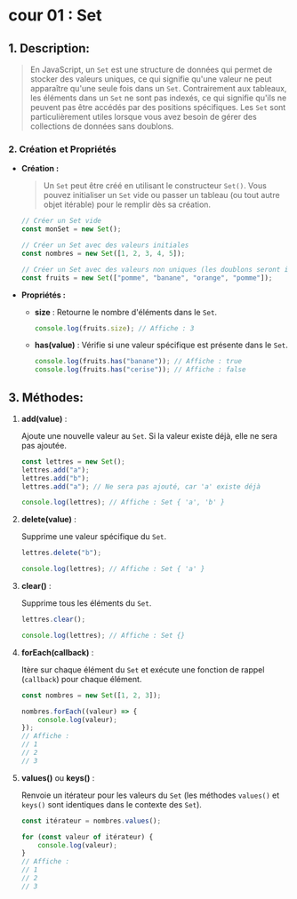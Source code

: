 # cour 01 : **Set**

## 1. **Description:**

> En JavaScript, un `Set` est une structure de données qui permet de stocker des valeurs uniques, ce qui signifie qu'une valeur ne peut apparaître qu'une seule fois dans un `Set`. Contrairement aux tableaux, les éléments dans un `Set` ne sont pas indexés, ce qui signifie qu'ils ne peuvent pas être accédés par des positions spécifiques. Les `Set` sont particulièrement utiles lorsque vous avez besoin de gérer des collections de données sans doublons.

### 2. Création et Propriétés

-   **Création :**

    > Un `Set` peut être créé en utilisant le constructeur `Set()`. Vous pouvez initialiser un `Set` vide ou passer un tableau (ou tout autre objet itérable) pour le remplir dès sa création.

    ```javascript
    // Créer un Set vide
    const monSet = new Set();

    // Créer un Set avec des valeurs initiales
    const nombres = new Set([1, 2, 3, 4, 5]);

    // Créer un Set avec des valeurs non uniques (les doublons seront ignorés)
    const fruits = new Set(["pomme", "banane", "orange", "pomme"]);
    ```

-   **Propriétés :**

    -   **size** : Retourne le nombre d'éléments dans le `Set`.
        ```javascript
        console.log(fruits.size); // Affiche : 3
        ```
    -   **has(value)** : Vérifie si une valeur spécifique est présente dans le `Set`.
        ```javascript
        console.log(fruits.has("banane")); // Affiche : true
        console.log(fruits.has("cerise")); // Affiche : false
        ```

## 3. **Méthodes:**

1. **add(value)** :

    Ajoute une nouvelle valeur au `Set`. Si la valeur existe déjà, elle ne sera pas ajoutée.

    ```javascript
    const lettres = new Set();
    lettres.add("a");
    lettres.add("b");
    lettres.add("a"); // Ne sera pas ajouté, car 'a' existe déjà

    console.log(lettres); // Affiche : Set { 'a', 'b' }
    ```

2. **delete(value)** :

    Supprime une valeur spécifique du `Set`.

    ```javascript
    lettres.delete("b");

    console.log(lettres); // Affiche : Set { 'a' }
    ```

3. **clear()** :

    Supprime tous les éléments du `Set`.

    ```javascript
    lettres.clear();

    console.log(lettres); // Affiche : Set {}
    ```

4. **forEach(callback)** :

    Itère sur chaque élément du `Set` et exécute une fonction de rappel (`callback`) pour chaque élément.

    ```javascript
    const nombres = new Set([1, 2, 3]);

    nombres.forEach((valeur) => {
        console.log(valeur);
    });
    // Affiche :
    // 1
    // 2
    // 3
    ```

5. **values()** ou **keys()** :

    Renvoie un itérateur pour les valeurs du `Set` (les méthodes `values()` et `keys()` sont identiques dans le contexte des `Set`).

    ```javascript
    const itérateur = nombres.values();

    for (const valeur of itérateur) {
        console.log(valeur);
    }
    // Affiche :
    // 1
    // 2
    // 3
    ```
